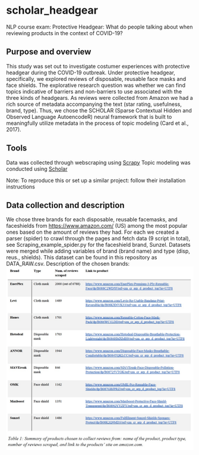 # scholar_headgear
NLP course exam:
Protective Headgear: What do people talking about when reviewing products in the context of COVID-19?

## Purpose and overview

This study was set out to investigate costumer experiences with protective headgear during the COVID-19 outbreak. 
Under protective headgear, specifically, we explored reviews of disposable, reusable face masks and face shields. 
The explorative research question was whether we can find topics indicative of barriers and non-barriers to use associated with the three kinds of headgears. 
As reviews were collected from Amazon we had a rich source of metadata accompanying the text (star rating, usefulness, brand, type). 
Thus, we chose the SCHOLAR  (Sparse Contextual Hidden and Observed Language AutoencodeR) neural framework that is built to meaningfully utilize metadata in the process of topic modeling (Card et al., 2017).

## Tools

Data was collected through webscraping using [Scrapy](https://scrapy.org/)
Topic modeling was conducted using [Scholar](https://github.com/dallascard/scholar)

Note: To reproduce this or set up a similar project: follow their installation instructions

## Data collection and description
We chose three brands for each disposable, reusable facemasks, and faceshields from https://www.amazon.com/ (US) among the most popular ones based on the amount of reviews they had.
For each we created a parser (spider) to crawl through the pages and fetch data (9 script in total), see Scraping_example_spider.py for the faceshield brand, Sunzel.
Datasets were merged while adding variables of brand (brand name) and type (disp, reus., shields). This dataset can be found in this repository as DATA_RAW.csv. Description of the chosen brands:
![data_description](/chosen_products.png)


